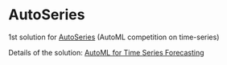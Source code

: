 # AutoSeries
1st solution for [AutoSeries](https://autodl.lri.fr/competitions/163) (AutoML competition on time-series)

Details of the solution: [AutoML for Time Series Forecasting](https://towardsdatascience.com/automl-for-time-series-forecasting-6caaf194d268)
